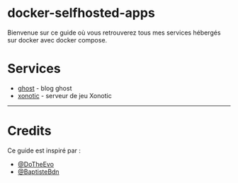 # docker-selfhosted-apps

Bienvenue sur ce guide où vous retrouverez tous mes services hébergés sur docker avec docker compose.

# Services

* [ghost](ghost/) - blog ghost
* [xonotic](xonotic/) - serveur de jeu Xonotic


---

# Credits

Ce guide est inspiré par :
* [@DoTheEvo](https://github.com/DoTheEvo/selfhosted-apps-docker)
* [@BaptisteBdn](https://github.com/BaptisteBdn/docker-selfhosted-apps)
